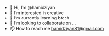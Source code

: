 - 👋 Hi, I’m @hamidziyan
- 👀 I’m interested in creative 
- 🌱 I’m currently learning btech 
- 💞️ I’m looking to collaborate on ...
- 📫 How to reach me hamidziyan81@gmail.com 

<!---
hamidziyan/hamidziyan is a ✨ special ✨ repository because its `README.md` (this file) appears on your GitHub profile.
You can click the Preview link to take a look at your changes.
--->
